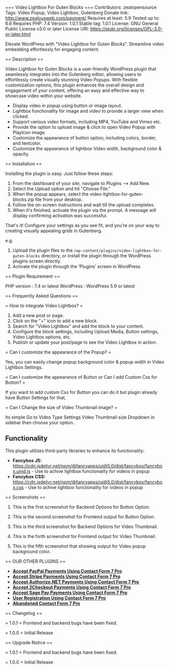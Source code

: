 === Video Lightbox For Guten Blocks ===
Contributors:      zealopensource
Tags:              Video Popup, Video Lightbox, Gutenberg
Donate link: http://www.zealousweb.com/payment/
Requires at least: 5.9
Tested up to: 6.6
Requires PHP: 7.4
Version: 1.0.1
Stable tag: 1.0.1
License: GNU General Public License v3.0 or later
License URI: https://spdx.org/licenses/GPL-3.0-or-later.html

Elevate WordPress with "Video Lightbox for Guten Blocks". Streamline video embedding effortlessly for engaging content.

== Description ==

Video Lightbox for Guten Blocks is a user-friendly WordPress plugin that seamlessly integrates into the Gutenberg editor, allowing users to effortlessly create visually stunning Video Popups. With flexible customization options, this plugin enhances the overall design and engagement of your content, offering an easy and effective way to showcase video within your website.

- Display video in popup using button or image layout.
- Lightbox functionality for image and video to provide a larger view when clicked.
- Support various video formats, including MP4, YouTube and Vimeo etc.
- Provide the option to upload image & click to open Video Popup with PlayIcon image.
- Customize the appearance of button option, including colors, border, and textcolor.
- Customize the appearance of lightbox Video width, background color & opacity.

== Installation ==

Installing the plugin is easy. Just follow these steps:

1. From the dashboard of your site, navigate to Plugins --> Add New.
2. Select the Upload option and hit "Choose File."
3. When the popup appears, select the video-lightbox-for-guten-blocks.zip file from your desktop.
4. Follow the on-screen instructions and wait till the upload completes.
5. When it's finished, activate the plugin via the prompt. A message will display confirming activation was successful.

That's it! Configure your settings as you see fit, and you're on your way to creating visually appealing grids in Gutenberg.

e.g.

1. Upload the plugin files to the `/wp-content/plugins/video-lightbox-for-guten-blocks` directory, or install the plugin through the WordPress plugins screen directly.
1. Activate the plugin through the 'Plugins' screen in WordPress

== Plugin Requirement ==

PHP version : 7.4 or latest
WordPress   : WordPress 5.9 or latest

== Frequently Asked Questions ==

= How to integrate Video Lightbox? =

1. Add a new post or page.
2. Click on the "+" icon to add a new block.
3. Search for "Video Lightbox" and add the block to your content.
4. Configure the block settings, including Upload Media, Button settings, Video Lightbox options, etc.
5. Publish or update your post/page to see the Video Lightbox in action.

= Can I customize the appearance of the Popup? =

Yes, you can easily change popup background color & popup width in Video Lightbox Settings.

= Can I customize the appearance of Button or Can I add Custom Css for Button? =

If you want to add custom Css for Button you can do it but plugin already have Button Settings for that,

= Can I Change the size of Video Thumbnail image? =

Its simple Go to Video Type Settings Video Thumbnail size Dropdown in sidebar then choose your option.

## Functionality

This plugin utilizes third-party libraries to enhance its functionality:

- **Fancybox JS:** https://cdn.jsdelivr.net/npm/@fancyapps/ui@5.0/dist/fancybox/fancybox.umd.js - Use to achive lightbox functionality for videos in popup
- **Fancybox CSS:** https://cdn.jsdelivr.net/npm/@fancyapps/ui@5.0/dist/fancybox/fancybox.css - Use to achive lightbox functionality for videos in popup

== Screenshots ==

1. This is the first screenshot for Backend Options for Button Option.

2. This is the second screenshot for Frontend output for Button Option.

3. This is the third screenshot for Backend Options for Video Thumbnail.

4. This is the forth screenshot for Frontend output for Video Thumbnail.

5. This is the fifth screenshot that showing output for Video popup background color.

== OUR OTHER PLUGINS ==

* <strong>[Accept PayPal Payments Using Contact Form 7 Pro](https://store.zealousweb.com/accept-paypal-payments-using-contact-form-7-pro)</strong>
* <strong>[Accept Stripe Payments Using Contact Form 7 Pro](https://store.zealousweb.com/accept-stripe-payments-using-contact-form-7-pro)</strong>
* <strong>[Accept Authorize.NET Payments Using Contact Form 7 Pro](https://store.zealousweb.com/accept-authorize-net-payments-using-contact-form-7-pro)</strong>
* <strong>[Accept 2Checkout Payments Using Contact Form 7 Pro](https://store.zealousweb.com/accept-2checkout-payments-using-contact-form-7-pro)</strong>
* <strong>[Accept Sage Pay Payments Using Contact Form 7 Pro](https://store.zealousweb.com/accept-sage-pay-opayo-payments-using-contact-form-7-pro)</strong>
* <strong>[User Registration Using Contact Form 7 Pro](https://store.zealousweb.com/user-registration-using-contact-form-7-pro)</strong>
* <strong>[Abandoned Contact Form 7 Pro](https://store.zealousweb.com/abandoned-contact-form-7-pro)</strong>


== Changelog ==

= 1.0.1 =
Frontend and backend bugs have been fixed.

= 1.0.0 =
Initial Release

== Upgrade Notice ==

= 1.0.1 =
Frontend and backend bugs have been fixed.

= 1.0.0 =
Initial Release
